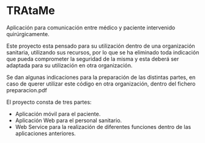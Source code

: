 # TRAtaMe
Aplicación para comunicación entre médico y paciente intervenido quirúrgicamente.

Este proyecto esta pensado para su utilización dentro de una organización sanitaria, utilizando sus recursos, por lo que se ha eliminado toda indicación que pueda comprometer la seguridad de la misma y esta deberá ser adaptada para su utilización en otra organización.

Se dan algunas indicaciones para la preparación de las distintas partes, en caso de querer utilizar este código en otra organización, dentro del fichero preparacion.pdf

El proyecto consta de tres partes:

- Aplicación móvil para el paciente.
- Aplicación Web para el personal sanitario.
- Web Service para la realización de diferentes funciones dentro de las aplicaciones anteriores.
